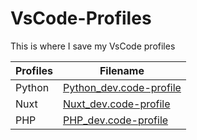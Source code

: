 # VsCode-Profiles

This is where I save my VsCode profiles

| Profiles | Filename                                                      |
| -------- | ------------------------------------------------------------- |
| Python   | [Python_dev.code-profile](./profiles/Python_dev.code-profile?raw=true) |
| Nuxt     | [Nuxt_dev.code-profile](./profiles/Nuxt_dev.code-profile)     |
| PHP      | [PHP_dev.code-profile](./profiles/PHP_dev.code-profile)       |